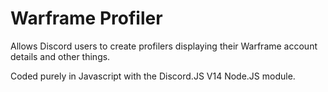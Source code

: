 # Warframe Profiler
 Allows Discord users to create profilers displaying their Warframe account details and other things.

Coded purely in Javascript with the Discord.JS V14 Node.JS module.
